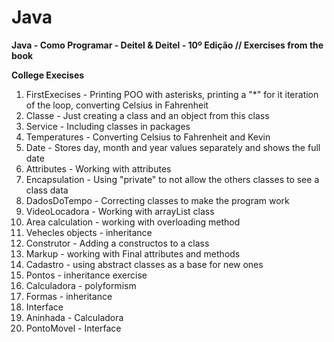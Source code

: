# Java

**Java - Como Programar - Deitel & Deitel - 10º Edição // Exercises from the book**

**College Execises**

1. FirstExecises - Printing POO with asterisks, printing a "\*" for it iteration of the loop, converting Celsius in Fahrenheit
2. Classe - Just creating a class and an object from this class
3. Service - Including classes in packages
4. Temperatures - Converting Celsius to Fahrenheit and Kevin
5. Date - Stores day, month and year values separately and shows the full date
6. Attributes - Working with attributes
7. Encapsulation - Using "private" to not allow the others classes to see a class data
8. DadosDoTempo - Correcting classes to make the program work
9. VideoLocadora - Working with arrayList class
10. Area calculation - working with overloading method
11. Vehecles objects - inheritance
12. Construtor - Adding a constructos to a class
13. Markup - working with Final attributes and methods
14. Cadastro - using abstract classes as a base for new ones
15. Pontos - inheritance exercise
16. Calculadora - polyformism
17. Formas - inheritance
18. Interface
19. Aninhada - Calculadora
20. PontoMovel - Interface
